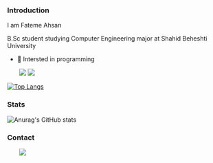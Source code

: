 ### Introduction

<!--
**Fateme-Ahsan/Fateme-Ahsan** is a ✨ _special_ ✨ repository because its `README.md` (this file) appears on your GitHub profile.
-->
I am Fateme Ahsan

B.Sc student studying Computer Engineering major at Shahid Beheshti University

- 🌱 Intersted in programming

&nbsp;&nbsp;&nbsp;&nbsp;&nbsp;&nbsp;  [![](	https://img.shields.io/badge/Java-ED8B00?style=for-the-badge&logo=java&logoColor=white)](https://www.java.com/en/)
[![](https://img.shields.io/badge/Python-14354C?style=for-the-badge&logo=python&logoColor=white)](https://www.python.org/)

[![Top Langs](https://github-readme-stats.vercel.app/api/top-langs/?username=Fateme-Ahsan)](https://github.com/Fateme-Ahsan/github-readme-stats)


### Stats

![Anurag's GitHub stats](https://github-readme-stats.vercel.app/api?username=Fateme-Ahsan&show_icons=true&theme=radical)

### Contact 

&nbsp;&nbsp;&nbsp;&nbsp;&nbsp;&nbsp;  [![](https://img.shields.io/badge/-outlook-blue?style=for-the-badge&logo=outlook)](mailto:ftmahsan@outlook.com)

